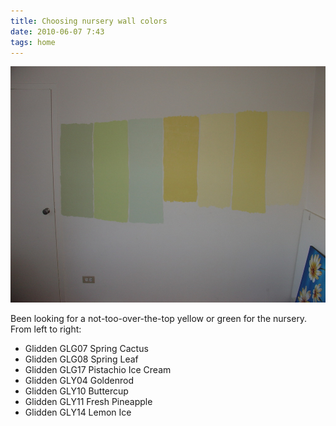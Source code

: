 ```yaml
---
title: Choosing nursery wall colors
date: 2010-06-07 7:43
tags: home
---
```


<img src="/images/2010-06-07-choosing-nursery-wall-colors.jpg" alt="Nursery wall colors" />

Been looking for a not-too-over-the-top yellow or green for the nursery. From left to right:
* Glidden GLG07 Spring Cactus
* Glidden GLG08 Spring Leaf
* Glidden GLG17 Pistachio Ice Cream
* Glidden GLY04 Goldenrod
* Glidden GLY10 Buttercup
* Glidden GLY11 Fresh Pineapple
* Glidden GLY14 Lemon Ice
